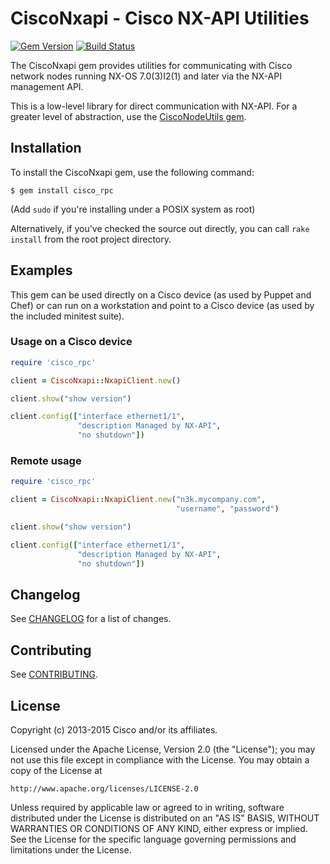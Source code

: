 # CiscoNxapi - Cisco NX-API Utilities

[![Gem Version](https://badge.fury.io/rb/cisco_rpc.svg)](http://badge.fury.io/rb/cisco_rpc)
[![Build Status](https://travis-ci.org/cisco/cisco-nxapi.svg?branch=develop)](https://travis-ci.org/cisco/cisco-nxapi)

The CiscoNxapi gem provides utilities for communicating with Cisco network
nodes running NX-OS 7.0(3)I2(1) and later via the NX-API management API.

This is a low-level library for direct communication with NX-API.
For a greater level of abstraction, use the [CiscoNodeUtils gem](https://rubygems.org/gems/cisco_node_utils).

## Installation

To install the CiscoNxapi gem, use the following command:

    $ gem install cisco_rpc

(Add `sudo` if you're installing under a POSIX system as root)

Alternatively, if you've checked the source out directly, you can call
`rake install` from the root project directory.

## Examples

This gem can be used directly on a Cisco device (as used by Puppet and Chef)
or can run on a workstation and point to a Cisco device (as used by the
included minitest suite).

### Usage on a Cisco device

```ruby
require 'cisco_rpc'

client = CiscoNxapi::NxapiClient.new()

client.show("show version")

client.config(["interface ethernet1/1",
               "description Managed by NX-API",
               "no shutdown"])
```

### Remote usage

```ruby
require 'cisco_rpc'

client = CiscoNxapi::NxapiClient.new("n3k.mycompany.com",
                                     "username", "password")

client.show("show version")

client.config(["interface ethernet1/1",
               "description Managed by NX-API",
               "no shutdown"])
```

## Changelog

See [CHANGELOG](CHANGELOG.md) for a list of changes.

## Contributing

See [CONTRIBUTING](CONTRIBUTING.md).

## License

Copyright (c) 2013-2015 Cisco and/or its affiliates.

Licensed under the Apache License, Version 2.0 (the "License");
you may not use this file except in compliance with the License.
You may obtain a copy of the License at

    http://www.apache.org/licenses/LICENSE-2.0

Unless required by applicable law or agreed to in writing, software
distributed under the License is distributed on an "AS IS" BASIS,
WITHOUT WARRANTIES OR CONDITIONS OF ANY KIND, either express or implied.
See the License for the specific language governing permissions and
limitations under the License.
